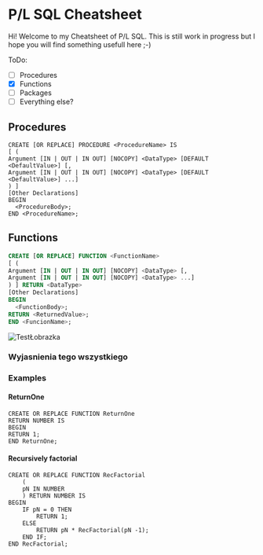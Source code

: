 # P/L SQL Cheatsheet

Hi! Welcome to my Cheatsheet of P/L SQL. This is still work in progress but I hope you will find something usefull here ;-)

ToDo:
- [ ] Procedures
- [x] Functions
- [ ] Packages
- [ ] Everything else?

## Procedures
```
CREATE [OR REPLACE] PROCEDURE <ProcedureName> IS
[ (
Argument [IN | OUT | IN OUT] [NOCOPY] <DataType> [DEFAULT <DefaultValue>] [,
Argument [IN | OUT | IN OUT] [NOCOPY] <DataType> [DEFAULT <DefaultValue>] ...]
) ]
[Other Declarations]
BEGIN
  <ProcedureBody>;
END <ProcedureName>;
```

## Functions
```SQL
CREATE [OR REPLACE] FUNCTION <FunctionName>
[ (
Argument [IN | OUT | IN OUT] [NOCOPY] <DataType> [,
Argument [IN | OUT | IN OUT] [NOCOPY] <DataType> ...]
) ] RETURN <DataType>
[Other Declarations]
BEGIN
  <FunctionBody>;
RETURN <ReturnedValue>;
END <FuncionName>;
```
![TestŁobrazka](https://docs.oracle.com/cd/B19306_01/server.102/b14200/img/create_function.gif)
### Wyjasnienia tego wszystkiego

### Examples
#### ReturnOne
```
CREATE OR REPLACE FUNCTION ReturnOne
RETURN NUMBER IS
BEGIN
RETURN 1;
END ReturnOne;

```
#### Recursively factorial
```
CREATE OR REPLACE FUNCTION RecFactorial
    (
    pN IN NUMBER
    ) RETURN NUMBER IS
BEGIN
    IF pN = 0 THEN
        RETURN 1;
    ELSE
        RETURN pN * RecFactorial(pN -1);
    END IF;
END RecFactorial;
```
